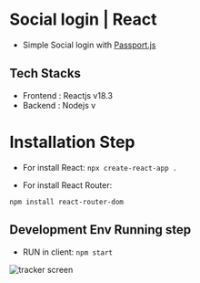 # Social login | React
* Simple Social login with [Passport.js](https://www.passportjs.org/)

## Tech Stacks
* Frontend : Reactjs v18.3
* Backend : Nodejs v

# Installation Step
* For install React:
``` npx create-react-app . ```

* For install React Router:
```
npm install react-router-dom
```

## Development Env Running step
* RUN in client: ``` npm start ```

![tracker screen](https://github.com/ykmDev/ImageGallery-React-TailwindCSS/blob/main/image-gallery.png?raw=true)